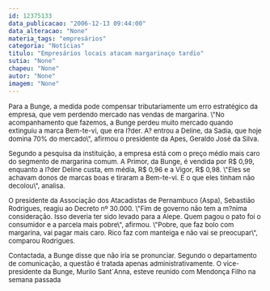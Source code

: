 ```yaml
---
id: 12375133
data_publicacao: "2006-12-13 09:44:00"
data_alteracao: "None"
materia_tags: "empresários"
categoria: "Notícias"
titulo: "Empresários locais atacam margarinaço tardio"
sutia: "None"
chapeu: "None"
autor: "None"
imagem: "None"
---
```

<p><FONT size=2></p>
<p><P>Para a Bunge, a medida pode compensar tributariamente um erro estratégico da empresa, que vem perdendo mercado nas vendas de margarina. \"No acompanhamento que fazemos, a Bunge perdeu muito mercado quando extinguiu a marca Bem-te-vi, que era l?der. A? entrou a Deline, da Sadia, que hoje domina 70% do mercado\", afirmou o presidente da Apes, Geraldo José da Silva. </P></p>
<p><P>Segundo a pesquisa da instituição, a empresa está com o preço médio mais caro do segmento de margarina comum. A Primor, da Bunge, é vendida por R$ 0,99, enquanto a l?der Deline custa, em média, R$ 0,96 e a Vigor, R$ 0,98. \"Eles se achavam donos de marcas boas e tiraram a Bem-te-vi. E o que eles tinham não decolou\", analisa. </P></p>
<p><P>O presidente da Associação dos Atacadistas de Pernambuco (Aspa), Sebastião Rodrigues, reagiu ao Decreto nº 30.000. \"Fim de governo não tem a m?nima consideração. Isso deveria ter sido levado para a Alepe. Quem pagou o pato foi o consumidor e a parcela mais pobre\", afirmou. \"Pobre, que faz bolo com margarina, vai pagar mais caro. Rico faz com manteiga e não vai se preocupar\", comparou Rodrigues. </P></p>
<p><P>Contactada, a Bunge disse que não iria se pronunciar. Segundo o departamento de comunicação, a questão é tratada apenas administrativamente. O vice-presidente da Bunge, Murilo Sant´Anna, esteve reunido com Mendonça Filho na semana passada</P></FONT> </p>
